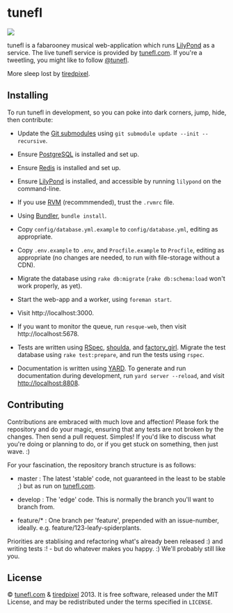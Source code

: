 tunefl
======

![](http://tunefl.com/assets/logo-978062079879cb3fb28cf9c8d4ae5dfd.png)

tunefl is a fabarooney musical web-application which runs
[LilyPond](http://lilypond.org) as a service. The live tunefl service is
provided by [tunefl.com](http://tunefl.com). If you're a tweetling, you might
like to follow [@tunefl](http://twitter.com/tunefl).

More sleep lost by [tiredpixel](http://www.tiredpixel.com).


Installing
----------

To run tunefl in development, so you can poke into dark corners, jump, hide,
then contribute:

- Update the [Git submodules](https://www.kernel.org/pub/software/scm/git/docs/git-submodule.html) using `git submodule update --init --recursive`.

- Ensure [PostgreSQL](http://www.postgresql.org/) is installed and set up.

- Ensure [Redis](http://redis.io/) is installed and set up.

- Ensure [LilyPond](http://lilypond.org) is installed, and accessible by
  running `lilypond` on the command-line.

- If you use [RVM](http://rvm.io/) (recommmended), trust the `.rvmrc` file.

- Using [Bundler](http://gembundler.com/), `bundle install`.

- Copy `config/database.yml.example` to `config/database.yml`, editing as
  appropriate.

- Copy `.env.example` to `.env`, and `Procfile.example` to `Procfile`,
  editing as appropriate (no changes are needed, to run with file-storage
  without a CDN).

- Migrate the database using `rake db:migrate` (`rake db:schema:load` won't
  work properly, as yet).

- Start the web-app and a worker, using `foreman start`.

- Visit http://localhost:3000.

- If you want to monitor the queue, run `resque-web`, then visit
  http://localhost:5678.

- Tests are written using [RSpec](http://rspec.info/),
  [shoulda](https://github.com/thoughtbot/shoulda/), and
  [factory_girl](https://github.com/thoughtbot/factory_girl/). Migrate the test
  database using `rake test:prepare`, and run the tests using `rspec`.

- Documentation is written using [YARD](http://yardoc.org/). To generate and
  run documentation during development, run `yard server --reload`, and visit
  <http://localhost:8808>.


Contributing
------------

Contributions are embraced with much love and affection! Please fork the
repository and do your magic, ensuring that any tests are not broken by the
changes. Then send a pull request. Simples! If you'd like to discuss what you're
doing or planning to do, or if you get stuck on something, then just wave. :)

For your fascination, the repository branch structure is as follows:

- master : The latest 'stable' code, not guaranteed in the least to be stable ;)
  but as run on [tunefl.com](http://tunefl.com).

- develop : The 'edge' code. This is normally the branch you'll want to branch
  from.

- feature/* : One branch per 'feature', prepended with an issue-number, ideally.
  e.g. feature/123-leafy-spiderplants.

Priorities are stablising and refactoring what's already been released :) and
writing tests :! - but do whatever makes you happy. :) We'll probably still
like you.


License
-------

© [tunefl.com](http://tunefl.com) &
[tiredpixel](http://www.tiredpixel.com) 2013. It is free software, released
under the MIT License, and may be redistributed under the terms specified in
`LICENSE`.
